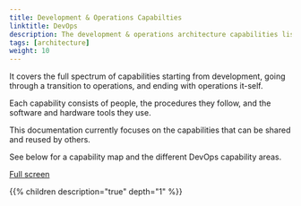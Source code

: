```yaml
---
title: Development & Operations Capabilties
linktitle: DevOps 
description: The development & operations architecture capabilities list the capabilities used to develop and operate the Altinn 3 platform including Altinn Studio, Altinn Apps, and Altinn Platform.
tags: [architecture]
weight: 10
---
```


It covers the full spectrum of capabilities starting from development, going through a transition to operations, and ending with operations it-self.

Each capability consists of people, the procedures they follow, and the software and hardware tools they use.

This documentation currently focuses on the capabilities that can be shared and reused by others.

See below for a capability map and the different DevOps capability areas.

<object data="devops_capabilities.svg" type="image/svg+xml" style="width: 100%;"></object>

[Full screen](devops_capabilities.svg)

{{% children description="true" depth="1" %}}
